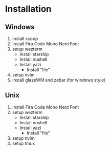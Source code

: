 # Installation

## Windows
1. Install scoop
2. Install Fira Code Mono Nerd Font
3. setup wezterm
    - Install starship
    - Install nushell
    - Install yazi
        - Install "file"
4. setup nvim
5. install glazeWM and zebar (for windows style)
## Unix

1. Install Fira Code Mono Nerd Font
2. setup wezterm
    - Install starship
    - Install nushell
    - Install yazi
        - Install "file"
3. setup nvim
4. setup tmux

